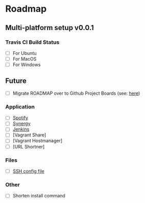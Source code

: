 # Roadmap

## Multi-platform setup v0.0.1

### Travis CI Build Status
- [ ] For Ubuntu
- [ ] For MacOS
- [ ] For Windows

## Future
- [ ] Migrate ROADMAP over to Github Project Boards (see: [here](https://help.github.com/articles/adding-issues-and-pull-requests-to-a-project-board/))

### Application
- [ ] [Spotify](https://www.spotify.com/uk/download/linux/)
- [ ] [Synergy](https://github.com/brahma-dev/synergy-stable-builds/releases)
- [ ] [Jenkins](https://jenkins.io/doc/pipeline/tour/getting-started/)
- [ ] [Vagrant Share]
- [ ] [Vagrant Hostmanager]
- [ ] [URL Shortner]

### Files
- [ ] [SSH config file](https://nerderati.com/2011/03/17/simplify-your-life-with-an-ssh-config-file/)

### Other
- [ ] Shorten install command
